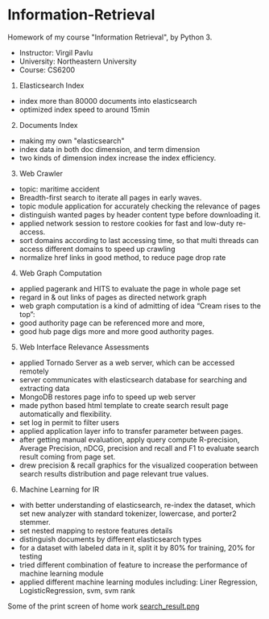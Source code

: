 # Information-Retrieval
Homework of my course "Information Retrieval", by Python 3.

 - Instructor: Virgil Pavlu
 - University: Northeastern University
 - Course: CS6200

1. Elasticsearch Index
 - index more than 80000 documents into elasticsearch
 - optimized index speed to around 15min

2. Documents Index
 - making my own "elasticsearch"
 - index data in both doc dimension, and term dimension
 - two kinds of dimension index increase the index efficiency. 

3. Web Crawler
 - topic: maritime accident
 - Breadth-first search to iterate all pages in early waves. 
 - topic module application for accurately checking the relevance of pages
 - distinguish wanted pages by header content type before downloading it.
 - applied network session to restore cookies for fast and low-duty re-access.
 - sort domains according to last accessing time, so that multi threads can access different domains to speed up crawling
 - normalize href links in good method, to reduce page drop rate 

4. Web Graph Computation
 - applied pagerank and HITS to evaluate the page in whole page set
 - regard in & out links of pages as directed network graph
 - web graph computation is a kind of admitting of idea “Cream rises to the top”: 
 - good authority page can be referenced more and more, 
 - good hub page digs more and more good authority pages.

5. Web Interface Relevance Assessments
 - applied Tornado Server as a web server, which can be accessed remotely
 - server communicates with elasticsearch database for searching and extracting data
 - MongoDB restores page info to speed up web server
 - made python based html template to create search result page automatically and flexibility.
 - set log in permit to filter users
 - applied application layer info to transfer parameter between pages. 
 - after getting manual evaluation, apply query compute R-precision, Average Precision, nDCG, precision and recall and F1 to evaluate search result coming from page set.
 - drew precision & recall graphics for the visualized cooperation between search results distribution and page relevant true values.

6. Machine Learning for IR
 - with better understanding of elasticsearch, re-index the dataset, which set new analyzer with standard tokenizer, lowercase, and porter2 stemmer.
 - set nested mapping to restore features details
 - distinguish documents by different elasticsearch types
 - for a dataset with labeled data in it, split it by 80% for training, 20% for testing
 - tried different combination of feature to increase the performance of machine learning module
 - applied different machine learning modules including: Liner Regression, LogisticRegression, svm, svm rank


Some of the print screen of home work
[search_result.png](/3_Web_Crawler/search_result.png "Optional Title")
